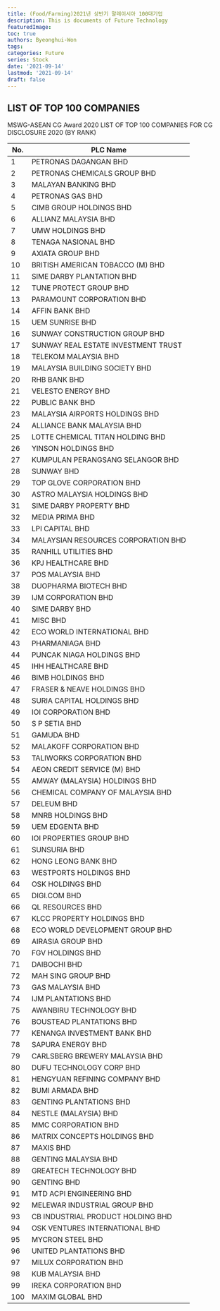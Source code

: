```yaml
---
title: (Food/Farming)2021년 상반기 말레이시아 100대기업 
description: This is documents of Future Technology
featuredImage: 
toc: true
authors: Byeonghui-Won
tags:
categories: Future
series: Stock
date: '2021-09-14'
lastmod: '2021-09-14'
draft: false
---
```


## LIST OF TOP 100 COMPANIES

MSWG-ASEAN CG Award 2020
LIST OF TOP 100 COMPANIES FOR CG DISCLOSURE 2020 (BY RANK)


| No. | PLC Name                            |
|-----|-------------------------------------|
| 1   | PETRONAS DAGANGAN BHD               |
| 2   | PETRONAS CHEMICALS GROUP BHD        |
| 3   | MALAYAN BANKING BHD                 |
| 4   | PETRONAS GAS BHD                    |
| 5   | CIMB GROUP HOLDINGS BHD             |
| 6   | ALLIANZ MALAYSIA BHD                |
| 7   | UMW HOLDINGS BHD                    |
| 8   | TENAGA NASIONAL BHD                 |
| 9   | AXIATA GROUP BHD                    |
| 10  | BRITISH AMERICAN TOBACCO (M) BHD    |
| 11  | SIME DARBY PLANTATION BHD           |
| 12  | TUNE PROTECT GROUP BHD              |
| 13  | PARAMOUNT CORPORATION BHD           |
| 14  | AFFIN BANK BHD                      |
| 15  | UEM SUNRISE BHD                     |
| 16  | SUNWAY CONSTRUCTION GROUP BHD       |
| 17  | SUNWAY REAL ESTATE INVESTMENT TRUST |
| 18  | TELEKOM MALAYSIA BHD                |
| 19  | MALAYSIA BUILDING SOCIETY BHD       |
| 20  | RHB BANK BHD                        |
| 21  | VELESTO ENERGY BHD                  |
| 22  | PUBLIC BANK BHD                     |
| 23  | MALAYSIA AIRPORTS HOLDINGS BHD      |
| 24  | ALLIANCE BANK MALAYSIA BHD          |
| 25  | LOTTE CHEMICAL TITAN HOLDING BHD    |
| 26  | YINSON HOLDINGS BHD                 |
| 27  | KUMPULAN PERANGSANG SELANGOR BHD    |
| 28  | SUNWAY BHD                          |
| 29  | TOP GLOVE CORPORATION BHD           |
| 30  | ASTRO MALAYSIA HOLDINGS BHD         |
| 31  | SIME DARBY PROPERTY BHD             |
| 32  | MEDIA PRIMA BHD                     |
| 33  | LPI CAPITAL BHD                     |
| 34  | MALAYSIAN RESOURCES CORPORATION BHD |
| 35  | RANHILL UTILITIES BHD               |
| 36  | KPJ HEALTHCARE BHD                  |
| 37  | POS MALAYSIA BHD                    |
| 38  | DUOPHARMA BIOTECH BHD               |
| 39  | IJM CORPORATION BHD                 |
| 40  | SIME DARBY BHD                      |
| 41  | MISC BHD                            |
| 42  | ECO WORLD INTERNATIONAL BHD         |
| 43  | PHARMANIAGA BHD                     |
| 44  | PUNCAK NIAGA HOLDINGS BHD           |
| 45  | IHH HEALTHCARE BHD                  |
| 46  | BIMB HOLDINGS BHD                   |
| 47  | FRASER & NEAVE HOLDINGS BHD         |
| 48  | SURIA CAPITAL HOLDINGS BHD          |
| 49  | IOI CORPORATION BHD                 |
| 50  | S P SETIA BHD                       |
| 51  | GAMUDA BHD                          |
| 52  | MALAKOFF CORPORATION BHD            |
| 53  | TALIWORKS CORPORATION BHD           |
| 54  | AEON CREDIT SERVICE (M) BHD         |
| 55  | AMWAY (MALAYSIA) HOLDINGS BHD       |
| 56  | CHEMICAL COMPANY OF MALAYSIA BHD    |
| 57  | DELEUM BHD                          |
| 58  | MNRB HOLDINGS BHD                   |
| 59  | UEM EDGENTA BHD                     |
| 60  | IOI PROPERTIES GROUP BHD            |
| 61  | SUNSURIA BHD                        |
| 62  | HONG LEONG BANK BHD                 |
| 63  | WESTPORTS HOLDINGS BHD              |
| 64  | OSK HOLDINGS BHD                    |
| 65  | DIGI.COM BHD                        |
| 66  | QL RESOURCES BHD                    |
| 67  | KLCC PROPERTY HOLDINGS BHD          |
| 68  | ECO WORLD DEVELOPMENT GROUP BHD     |
| 69  | AIRASIA GROUP BHD                   |
| 70  | FGV HOLDINGS BHD                    |
| 71  | DAIBOCHI BHD                        |
| 72  | MAH SING GROUP BHD                  |
| 73  | GAS MALAYSIA BHD                    |
| 74  | IJM PLANTATIONS BHD                 |
| 75  | AWANBIRU TECHNOLOGY BHD             |
| 76  | BOUSTEAD PLANTATIONS BHD            |
| 77  | KENANGA INVESTMENT BANK BHD         |
| 78  | SAPURA ENERGY BHD                   |
| 79  | CARLSBERG BREWERY MALAYSIA BHD      |
| 80  | DUFU TECHNOLOGY CORP BHD            |
| 81  | HENGYUAN REFINING COMPANY BHD       |
| 82  | BUMI ARMADA BHD                     |
| 83  | GENTING PLANTATIONS BHD             |
| 84  | NESTLE (MALAYSIA) BHD               |
| 85  | MMC CORPORATION BHD                 |
| 86  | MATRIX CONCEPTS HOLDINGS BHD        |
| 87  | MAXIS BHD                           |
| 88  | GENTING MALAYSIA BHD                |
| 89  | GREATECH TECHNOLOGY BHD             |
| 90  | GENTING BHD                         |
| 91  | MTD ACPI ENGINEERING BHD            |
| 92  | MELEWAR INDUSTRIAL GROUP BHD        |
| 93  | CB INDUSTRIAL PRODUCT HOLDING BHD   |
| 94  | OSK VENTURES INTERNATIONAL BHD      |
| 95  | MYCRON STEEL BHD                    |
| 96  | UNITED PLANTATIONS BHD              |
| 97  | MILUX CORPORATION BHD               |
| 98  | KUB MALAYSIA BHD                    |
| 99  | IREKA CORPORATION BHD               |
| 100 | MAXIM GLOBAL BHD                    |
